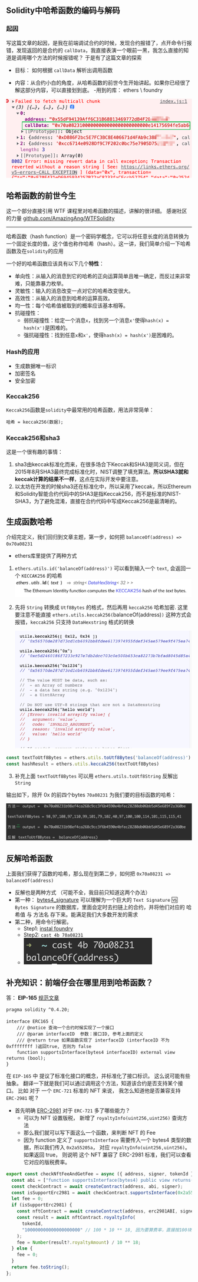 <!--
 * @LastEditors: Jacky
 * @LastEditTime: 2023-05-10 00:49:16
 * @FilePath: /contract-notebook/function-name-to-hash-encode-and-decode/README.md
 * Copyright (c) 2023 by Bot80926, All Rights Reserved.
-->

## Solidity中哈希函数的编码与解码

### 起因

写这篇文章的起因，是我在前端调试合约的时候，发现合约报错了，点开命令行报错，发现返回的是合约的 `callData`，我直接表演一个眼前一黑，我怎么直接的知道是调用哪个方法的时候报错呢？ 于是有了这篇文章的探索

- 目标： 如何根据 `callData` 解析出调用函数

- 内容：从合约小白的角度，从哈希函数的前世今生开始讲起。如果你已经很了解这部分内容，可以直接划到底。
-用到的库： ethers \ foundry

![报错截图](Img/img_1.png)


## 哈希函数的前世今生


这一个部分直接引用 WTF 课程里对哈希函数的描述，讲解的很详细。 感谢社区的力量 [github.com/AmazingAng/WTFSolidity](https://github.com/AmazingAng/WTF-Solidity/blob/main/28_Hash/readme.md)

-----


哈希函数（hash function）是一个密码学概念，它可以将任意长度的消息转换为一个固定长度的值，这个值也称作哈希（hash）。这一讲，我们简单介绍一下哈希函数及在`solidity`的应用

一个好的哈希函数应该具有以下几个**特性**：
- 单向性：从输入的消息到它的哈希的正向运算简单且唯一确定，而反过来非常难，只能靠暴力枚举。 
- 灵敏性：输入的消息改变一点对它的哈希改变很大。
- 高效性：从输入的消息到哈希的运算高效。
- 均一性：每个哈希值被取到的概率应该基本相等。
- 抗碰撞性：
    - 弱抗碰撞性：给定一个消息`x`，找到另一个消息`x'`使得`hash(x) = hash(x')`是困难的。
    - 强抗碰撞性：找到任意`x`和`x'`，使得`hash(x) = hash(x')`是困难的。

### Hash的应用
- 生成数据唯一标识
- 加密签名
- 安全加密

### Keccak256
`Keccak256`函数是`solidity`中最常用的哈希函数，用法非常简单：
```solidity
哈希 = keccak256(数据);
```
### Keccak256和sha3
这是一个很有趣的事情：
1. sha3由keccak标准化而来，在很多场合下Keccak和SHA3是同义词，但在2015年8月SHA3最终完成标准化时，NIST调整了填充算法。**所以SHA3就和keccak计算的结果不一样**，这点在实际开发中要注意。
2. 以太坊在开发的时候sha3还在标准化中，所以采用了keccak，所以Ethereum和Solidity智能合约代码中的SHA3是指Keccak256，而不是标准的NIST-SHA3，为了避免混淆，直接在合约代码中写成Keccak256是最清晰的。


## 生成函数哈希

介绍完定义，我们回归到文章主题，第一步，如何把 ` balanceOf(address) => 0x70a08231 `

- ethers库里提供了两种方式

1. `ethers.utils.id('balanceOf(address)')` 可以看到输入一个 `text`, 会返回一个 `KECCAK256` 的哈希
![](Img/img_2.png)


2. 先将 `String` 转换成 `Utf8Bytes` 的格式，然后再用 `keccak256` 哈希加密. 这里要注意不能直接 `ethers.utils.keccak256(`balanceOf(address)`)` 这种方式会报错，`keccak256` 只支持 `DataHexstring` 格式的转换
 
   ![](Img/img_4.png)

```javascript
const textToUtf8Bytes = ethers.utils.toUtf8Bytes('balanceOf(address)')
const hashResult = ethers.utils.keccak256(textToUtf8Bytes)
```


3. 补充上面 `textToUtf8Bytes` 可以用 `ethers.utils.toUtf8String` 反解出 `String`



输出如下，除开 0x 的前四个bytes  `70a08231` 为我们要的目标函数的哈希：

![](Img/img_3_1.png)

## 反解哈希函数

上面我们获得了函数的哈希，那么现在到第二步，如何把 ` 0x70a08231 => balanceOf(address) `

- 反解也是两种方式 （可能不全，我目前只知道这两个办法）
- 第一种： [bytes4_signature](https://www.4byte.directory/signatures/?bytes4_signature=0x70a08231) 可以理解为一个巨大的  `Text Signature` 🆚 	`Bytes Signature` 的数据库，里面会定时去扫链上的合约，并将他们对应的 哈希值 与 方法名 存下来。能满足我们大多数开发的需求
- 第二种，用命令行解密。 
  - Step1: [instal foundry](https://book.getfoundry.sh/getting-started/installation)
  - Step2: `cast 4b 70a08231`
  - ![](Img/img_5.png)


## 补充知识：前端仔会在哪里用到哈希函数？

答： **EIP-165** [规范文章](https://learnblockchain.cn/docs/eips/eip-165.html#%E8%A7%84%E8%8C%83)

```solidity
pragma solidity ^0.4.20;

interface ERC165 {
    /// @notice 查询一个合约时候实现了一个接口
    /// @param interfaceID  参数：接口ID, 参考上面的定义
    /// @return true 如果函数实现了 interfaceID (interfaceID 不为 0xffffffff )返回true, 否则为 false
    function supportsInterface(bytes4 interfaceID) external view returns (bool);
}
```


在 `EIP-165` 中 提议了标准化接口的概念，并标准化了接口标识。 这么说可能有些抽象。 翻译一下就是我们可以通过调用这个方法，知道该合约是否支持某个接口。 比如 对于 一个 `ERC-721` 标准的 NFT 来说， 我怎么知道他是否兼容支持 `ERC-2981` 呢 ?

- 首先明确 [ERC-2981](https://eips.ethereum.org/EIPS/eip-2981) 对于 `ERC-721` 多了哪些能力？
  - 可以为 NFT 设置版税， 新增了 `royaltyInfo(uint256,uint256)` 查询方法
  - 那么我们就可以写下面这么一个函数，来判断 NFT 的 Fee
  - 因为 function 定义了 `supportsInterface` 需要传入一个 bytes4 类型的数据，所以我们传入 `0x2a55205a`， 对应 `royaltyInfo(uint256,uint256)`。 如果返回 true， 则说明 这个 NFT 兼容了 ERC-2981 标准，我们可以查看它对应的版税费率。

```javascript
export const checkNftFeeAndGetFee = async ({ address, signer, tokenId }) => {
  const abi = ["function supportsInterface(bytes4) public view returns(bool)"];
  const checkContract = await createContract(address, abi, signer);
  const isSupportErc2981 = await checkContract.supportsInterface(0x2a55205a);
  let fee = 0;
  if (isSupportErc2981) {
    const nftContract = await createContract(address, erc2981ABI, signer);
    const result = await nftContract.royaltyInfo(
      tokenId,
      "100000000000000000000" // 100 * 10 ** 18, 因为要算费率，直接按100块钱算，返回多少就是对应的费率，比如 1 就是 1% 费率，
    );
    fee = Number(result?.royaltyAmount) / 10 ** 18;
  } else {
    fee = 0;
  }
  return fee.toString();
};
```